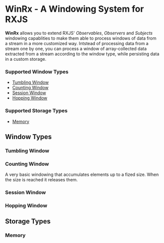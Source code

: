 # WinRx - A Windowing System for RXJS

**WinRx** allows you to extend RXJS' *Observables*, *Observers* and *Subjects* windowing capablities to make them able to process windows of data from a stream in a more customized way. Intstead of processing data from a stream one by one, you can process a window of array-collected data extracted from a stream according to the window type, while persisting data in a custom storage.
### Supported Window Types
- [Tumbling Window](#tumbling-window)
- [Counting Window](#counting-window)
- [Session Window](#session-window)
- [Hopping Window](#hopping-window)

### Supported Storage Types
- [Memory](#memory)

## Window Types
### Tumbling Window

### Counting Window
A very basic windowing that accumulates elements up to a fized size. When the size is reached it releases them.

### Session Window

### Hopping Window

## Storage Types

### Memory